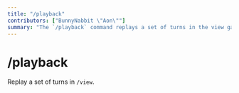 ```yaml
---
title: "/playback"
contributors: ["BunnyNabbit \"Aon\""]
summary: "The `/playback` command replays a set of turns in the view gallery."
---
```

# /playback
Replay a set of turns in `/view`.
